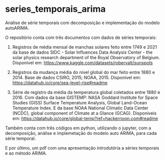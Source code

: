 # series_temporais_arima
 Análise de série temporais com decomposição e implementação do modelo autoARIMA.
  
 O repositório conta com três documentos com dados de séries temporais:
 
 1. Registros de média mensal de manchas solares feito entre 1749 e 2021 da base de dados SIDC - Solar Influences Data Analysis Center - the solar physics research department of the Royal Observatory of Belgium. Disponível em: https://www.kaggle.com/datasets/robervalt/sunspots
 
 2. Registros da mudança média do nível global do mar feito entre 1880 e 2014. Base de dados CSIRO, 2015; NOAA, 2015. Disponível em: https://datahub.io/core/sea-level-rise#readme
 
 3. Série de registro da média da temperatura global coletados entre 1880 e 2016. Com dados da base GISTEMP: NASA Goddard Institute for Space Studies (GISS) Surface Temperature Analysis, Global Land-Ocean Temperature Index. E da base NOAA National Climatic Data Center (NCDC), global component of Climate at a Glance (GCAG). Disponíveis em: https://datahub.io/core/global-temp?ref=hackernoon.com#readme
 
 Também conta com três códigos em python, utilizando o jupyter, com a decomposição, análise e implemetação do modelo auto ARIMA, para cada série temporal. 
 
 E por último, um pdf com uma apresentação introdutória a séries temporais e ao método ARIMA.
